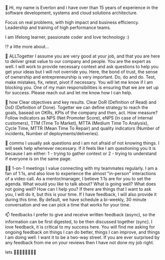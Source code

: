 👋 Hi, my name is Everton and i have over than 15 years of experience in the software development, systems and cloud solutions architecture.

Focus on real problems, with high impact and business efficiency. Leadership and training of high performance teams.

I am lifelong learner, passionate coder and love technology :)

⁉️ a litte more about...

💞️ ALLTogetter
I assume you are very good at your job, and that you are here to deliver great value to our company and people. You are the expert as well. I will work to provide necessary context and ask questions to help you get your ideas but I will not override you. Here, the bond of trust, the sense of ownership and entrepreneurship is very important. Do, do and do. Test, make mistakes, fix, retest, pivot if necessary. You will let me know if I am blocking you. One of my main responsibilities is ensuring that we are set up for success. Please reach out and let me know how I can help.

👀 how
Clear objectives and key results. Clear DoR (Definition of Read) and DoD (Definition of Done). Togetter we can define strategy to reach the goals, basead on OKRs, KPIs of the company and then, act. How measure? Follow indicators as NPS (Net Promoter Score), eNPS (in case of internal customers), TTM (Time To Market), MTTA (Medium Time To Analysis), Cycle Time, MTTR (Mean Time To Repair) and quality indicators (Number of incidents, Number of deployments/deliveries).

📝 comms
I usually ask questions and i am not afraid of not knowing things. I will seek help whenever necessary. If it feels like I am questioning you it is because I am either: 1 - trying to gather context or 2 - trying to understand if everyone is on the same page.

🤜🤛 1-on-1 meetings
I value connecting with my teammates regularly. I am a fan of 1:1s, and also love to experience the almost "in-person" interactions of a video call. As a mentor/manager, I believe 1:1s are for you to set the agenda. What would you like to talk about? What is going well? What does not going well? How can I help you? If there are things that I want to ask you, I will do it, but this is your time. If I have feedback, I will also provide it during this time. By default, we have schedule a bi-weekly, 30 minute conversation and we can pick a time that works for your time.

📫 feedbacks
I prefer to give and receive written feedback (async), so the information can be first digested, to be then discussed together (sync). I love feedback, it is critical to my success here. You will find me asking for ongoing feedback on things I can do better, things I can improve, and things I am doing well. I want it to be a two-way street. If you are ever surprised by any feedback from me on your reviews then I have not done my job right.

lets 🚀🚀🚀🚀🚀🚀🚀🚀

<!---
evarago/evarago is a ✨ special ✨ repository because its `README.md` (this file) appears on your GitHub profile.
You can click the Preview link to take a look at your changes.
--->
